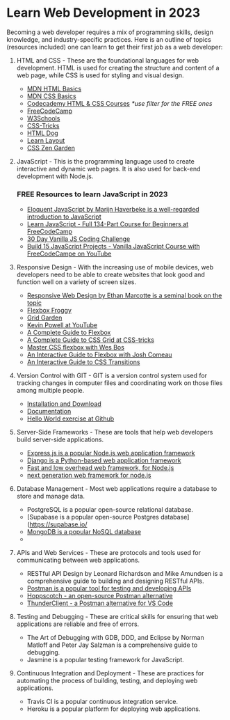 # Learn Web Development in 2023

Becoming a web developer requires a mix of programming skills, design knowledge, and industry-specific practices.
Here is an outline of topics (resources included) one can learn to get their first job as a web developer:

1. HTML and CSS - These are the foundational languages for web development. HTML is used for creating the structure and content of a web page, while CSS is used for styling and visual design.
    - [MDN HTML Basics](https://developer.mozilla.org/en-US/docs/Learn/Getting_started_with_the_web/HTML_basics)
    - [MDN CSS Basics](https://developer.mozilla.org/en-US/docs/Learn/Getting_started_with_the_web/CSS_basics)
    - [Codecademy HTML & CSS Courses](https://www.codecademy.com/catalog/language/html-css) *\*use filter for the FREE ones*
    - [FreeCodeCamp](https://www.freecodecamp.org/learn/2022/responsive-web-design/)
    - [W3Schools](https://www.w3schools.com/)
    - [CSS-Tricks](https://css-tricks.com/guides/)
    - [HTML Dog](https://htmldog.com/)
    - [Learn Layout](http://learnlayout.com/)
    - [CSS Zen Garden](http://www.csszengarden.com/)


2. JavaScript - This is the programming language used to create interactive and dynamic web pages. It is also used for back-end development with Node.js.
   ### FREE Resources to learn JavaScript in 2023
   - [Eloquent JavaScript by Marijn Haverbeke is a well-regarded introduction to JavaScript](https://eloquentjavascript.net/)
   - [Learn JavaScript - Full 134-Part Course for Beginners at FreeCodeCamp](https://www.freecodecamp.org/news/learn-javascript-full-course/)
   - [30 Day Vanilla JS Coding Challenge](https://javascript30.com/)
   - [Build 15 JavaScript Projects - Vanilla JavaScript Course with FreeCodeCampe on YouTube](https://www.youtube.com/watch?v=3PHXvlpOkf4)

3. Responsive Design - With the increasing use of mobile devices, web developers need to be able to create websites that look good and function well on a variety of screen sizes.
   - [Responsive Web Design by Ethan Marcotte is a seminal book on the topic](https://www.goodreads.com/book/show/9815906-responsive-web-design)
    - [Flexbox Froggy](http://flexboxfroggy.com/)
    - [Grid Garden](https://cssgridgarden.com/)
    - [Kevin Powell at YouTube](https://www.youtube.com/kevinpowell)
    - [A Complete Guide to Flexbox](https://css-tricks.com/snippets/css/a-guide-to-flexbox/)
    - [A Complete Guide to CSS Grid at CSS-tricks](https://css-tricks.com/snippets/css/complete-guide-grid/)
    - [Master CSS flexbox with Wes Bos](https://flexbox.io/)
    - [An Interactive Guide to Flexbox with Josh Comeau](https://www.joshwcomeau.com/css/interactive-guide-to-flexbox/)
    - [An Interactive Guide to CSS Transitions](https://www.joshwcomeau.com/animation/css-transitions/)

4. Version Control with GIT - GIT is a version control system used for tracking changes in computer files and coordinating work on those files among multiple people.
   - [Installation and Download](https://git-scm.com/downloads)
   - [Documentation](https://git-scm.com/doc)
   - [Hello World exercise at Github](https://docs.github.com/en/get-started/quickstart/hello-world)

5. Server-Side Frameworks - These are tools that help web developers build server-side applications.

   - [Express.js is a popular Node.js web application framework](https://expressjs.com/)
   - [Django is a Python-based web application framework](https://www.djangoproject.com/)
   - [Fast and low overhead web framework, for Node.js](https://www.fastify.io/)
   - [next generation web framework for node.js](https://koajs.com/)

6. Database Management - Most web applications require a database to store and manage data.

   - PostgreSQL is a popular open-source relational database.
   - [Supabase is a popular open-source Postgres database](https://supabase.io/
   - [MongoDB is a popular NoSQL database](https://www.mongodb.com/atlas/database)
   -

7. APIs and Web Services - These are protocols and tools used for communicating between web applications.

   - RESTful API Design by Leonard Richardson and Mike Amundsen is a comprehensive guide to building and designing RESTful APIs.
   - [Postman is a popular tool for testing and developing APIs](https://www.postman.com/)
   - [Hoppscotch - an open-source Postman alternative](https://hoppscotch.io/)
   - [ThunderClient - a Postman alternative for VS Code](https://www.thunderclient.com/)

8. Testing and Debugging - These are critical skills for ensuring that web applications are reliable and free of errors.

   - The Art of Debugging with GDB, DDD, and Eclipse by Norman Matloff and Peter Jay Salzman is a comprehensive guide to debugging.
   - Jasmine is a popular testing framework for JavaScript.

9. Continuous Integration and Deployment - These are practices for automating the process of building, testing, and deploying web applications.

   - Travis CI is a popular continuous integration service.
   - Heroku is a popular platform for deploying web applications.

